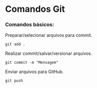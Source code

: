 # Comandos Git

### Comandos básicos:

Preparar/selecionar arquivos para commit.
``` 
git add .
```

Realizar commit/salvar/versionar arquivos.
```
git commit -m "Mensagem"
```

Enviar arquivos para GitHub.
```
git push
```

